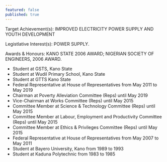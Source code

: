```yaml
---
featured: false
published: true
---
```

Target Achievement(s): IMPROVED ELECTRICITY POWER SUPPLY AND YOUTH DEVELOPMENT

Legistlative Interest(s): POWER SUPPLY.

Awards & Honours: KANO STATE 2006 AWARD;
NIGERIAN SOCIETY OF ENGINEERS, 2006 AWARD.

* Student at GSTS, Kano State
* Student at Wudil Primary School, Kano State
* Student at GTTS Kano State
* Federal Representative at House of Representatives from May 2011 to May 2019
* Chairman at Poverty Alleviation Committee (Reps) until May 2019
* Vice-Chairman at Works Committee (Reps) until May 2015
* Committee Member at Science & Technology Committee (Reps) until May 2015
* Committee Member at Labour, Employment and Productivity Committee (Reps) until May 2015
* Committee Member at Ethics & Privileges Committee (Reps) until May 2015
* Federal Representative at House of Representatives from May 2007 to May 2011
* Student at Bayero University, Kano from 1989 to 1993
* Student at Kaduna Polytechnic from 1983 to 1985

